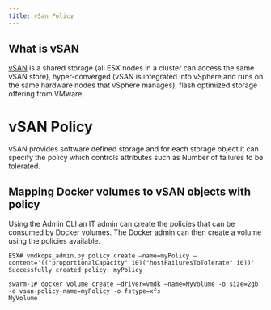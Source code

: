 ```yaml
---
title: vSan Policy
---
```


## What is vSAN
[vSAN](http://www.vmware.com/products/virtual-san.html) is a shared storage (all ESX nodes in a cluster can access the same vSAN store), hyper-converged (vSAN is integrated into vSphere and runs on the same hardware nodes that vSphere manages), flash optimized storage offering from VMware.
# vSAN Policy
vSAN provides software defined storage and for each storage object it can specify the policy which controls attributes such as Number of failures to be tolerated.

## Mapping Docker volumes to vSAN objects with policy

Using the Admin CLI an IT admin can create the policies that can be consumed by Docker volumes. The Docker admin can then create a volume using the policies available.
```
ESX# vmdkops_admin.py policy create —name=myPolicy —content='(("proportionalCapacity" i0)("hostFailuresToTolerate" i0))'
Successfully created policy: myPolicy
```
```
swarm-1# docker volume create —driver=vmdk —name=MyVolume -o size=2gb -o vsan-policy-name=myPolicy -o fstype=xfs
MyVolume
```
